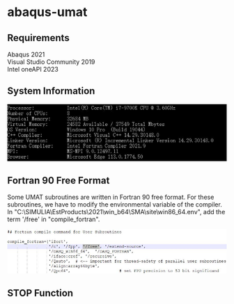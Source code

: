 # abaqus-umat

## Requirements
Abaqus 2021  
Visual Studio Community 2019  
Intel oneAPI 2023  

## System Information
<div align=center>
<img src="https://github.com/brightfrank1999/abaqus-umat/blob/main/imgs/SystemInfo.jpg">
</div>
  
## Fortran 90 Free Format
Some UMAT subroutines are written in Fortran 90 free format. For these subroutines, we have to modify the environmental variable of the compiler. In "C:\SIMULIA\EstProducts\2021\win_b64\SMA\site\win86_64.env", add the term '/free' in "compile_fortran".
<div align=center>
<img src="https://github.com/brightfrank1999/abaqus-umat/blob/main/imgs/win_env.jpg">
</div>

## STOP Function
